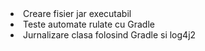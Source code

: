 <li> Creare fisier jar executabil</li>

<li> Teste automate rulate cu Gradle </li>

<li> Jurnalizare clasa folosind Gradle si log4j2 </li>